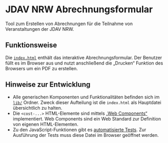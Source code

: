 # JDAV NRW Abrechnungsformular

Tool zum Erstellen von Abrechnungen für die Teilnahme von Veranstaltungen der JDAV NRW.

## Funktionsweise

Die [`index.html`](./index.html) enthält das interaktive Abrechnungsformular. Der Benutzer füllt es im Browser aus und nutzt anschließend die „Drucken“ Funktion des Browsers um ein PDF zu erstellen.

## Hinweise zur Entwicklung

- Alle generischen Komponenten und Funktionalitäten befinden sich im [`lib/`](./lib) Ordner. Zweck dieser Aufteilung ist die `index.html` als Hauptdatei übersichtlich zu halten.
- Die `<cost-...>` HTML-Elemente sind mittels [„Web Components“](https://developer.mozilla.org/en-US/docs/Web/API/Web_components) implementiert. Web Components sind ein Web Standard zur Definition von eigenen HTML-Elementen.
- Zu den JavaScript-Funktionen gibt es [automatisierte Tests](./lib/cost.test.html). Zur Ausführung der Tests muss diese Datei im Browser geöffnet werden.

